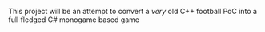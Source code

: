 This project will be an attempt to convert a *very* old C++ football PoC into a full fledged C# monogame based game